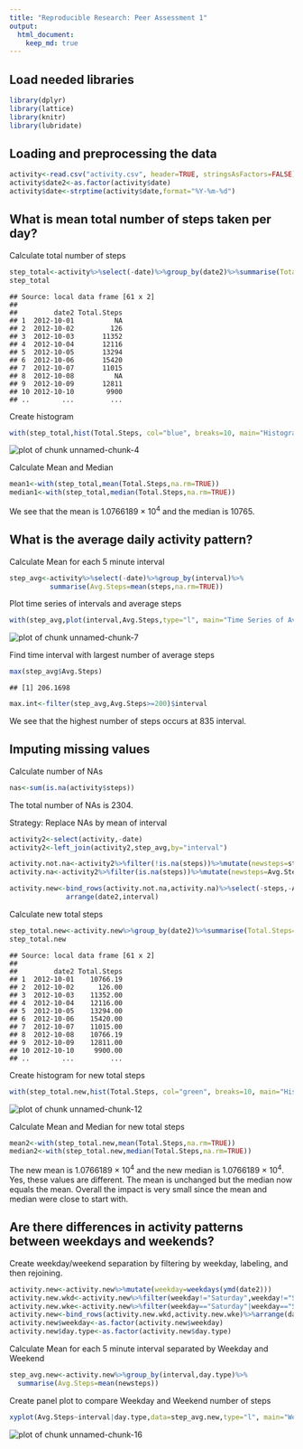 ```yaml
---
title: "Reproducible Research: Peer Assessment 1"
output: 
  html_document:
    keep_md: true
---
```



## Load needed libraries


```r
library(dplyr)
library(lattice)
library(knitr)
library(lubridate)
```

## Loading and preprocessing the data


```r
activity<-read.csv("activity.csv", header=TRUE, stringsAsFactors=FALSE)
activity$date2<-as.factor(activity$date)
activity$date<-strptime(activity$date,format="%Y-%m-%d")
```


## What is mean total number of steps taken per day?

Calculate total number of steps

```r
step_total<-activity%>%select(-date)%>%group_by(date2)%>%summarise(Total.Steps=sum(steps))
step_total
```

```
## Source: local data frame [61 x 2]
## 
##         date2 Total.Steps
## 1  2012-10-01          NA
## 2  2012-10-02         126
## 3  2012-10-03       11352
## 4  2012-10-04       12116
## 5  2012-10-05       13294
## 6  2012-10-06       15420
## 7  2012-10-07       11015
## 8  2012-10-08          NA
## 9  2012-10-09       12811
## 10 2012-10-10        9900
## ..        ...         ...
```

Create histogram

```r
with(step_total,hist(Total.Steps, col="blue", breaks=10, main="Histogram of Total Steps"))
```

![plot of chunk unnamed-chunk-4](figure/unnamed-chunk-4-1.png) 

Calculate Mean and Median

```r
mean1<-with(step_total,mean(Total.Steps,na.rm=TRUE))
median1<-with(step_total,median(Total.Steps,na.rm=TRUE))
```

We see that the mean is 1.0766189 &times; 10<sup>4</sup> and the median is 10765.


## What is the average daily activity pattern?

Calculate Mean for each 5 minute interval

```r
step_avg<-activity%>%select(-date)%>%group_by(interval)%>%
          summarise(Avg.Steps=mean(steps,na.rm=TRUE))
```
Plot time series of intervals and average steps

```r
with(step_avg,plot(interval,Avg.Steps,type="l", main="Time Series of Average Steps"))
```

![plot of chunk unnamed-chunk-7](figure/unnamed-chunk-7-1.png) 

Find time interval with largest number of average steps

```r
max(step_avg$Avg.Steps)
```

```
## [1] 206.1698
```

```r
max.int<-filter(step_avg,Avg.Steps>=200)$interval
```
We see that the highest number of steps occurs at 835 interval.

## Imputing missing values

Calculate number of NAs

```r
nas<-sum(is.na(activity$steps))
```
The total number of NAs is 2304.

Strategy: Replace NAs by mean of interval

```r
activity2<-select(activity,-date)
activity2<-left_join(activity2,step_avg,by="interval")

activity.not.na<-activity2%>%filter(!is.na(steps))%>%mutate(newsteps=steps)
activity.na<-activity2%>%filter(is.na(steps))%>%mutate(newsteps=Avg.Steps)

activity.new<-bind_rows(activity.not.na,activity.na)%>%select(-steps,-Avg.Steps)%>%
              arrange(date2,interval)
```

Calculate new total steps

```r
step_total.new<-activity.new%>%group_by(date2)%>%summarise(Total.Steps=sum(newsteps))
step_total.new
```

```
## Source: local data frame [61 x 2]
## 
##         date2 Total.Steps
## 1  2012-10-01    10766.19
## 2  2012-10-02      126.00
## 3  2012-10-03    11352.00
## 4  2012-10-04    12116.00
## 5  2012-10-05    13294.00
## 6  2012-10-06    15420.00
## 7  2012-10-07    11015.00
## 8  2012-10-08    10766.19
## 9  2012-10-09    12811.00
## 10 2012-10-10     9900.00
## ..        ...         ...
```

Create histogram for new total steps

```r
with(step_total.new,hist(Total.Steps, col="green", breaks=10, main="Histogram of New Total Steps"))
```

![plot of chunk unnamed-chunk-12](figure/unnamed-chunk-12-1.png) 

Calculate Mean and Median for new total steps

```r
mean2<-with(step_total.new,mean(Total.Steps,na.rm=TRUE))
median2<-with(step_total.new,median(Total.Steps,na.rm=TRUE))
```

The new mean is 1.0766189 &times; 10<sup>4</sup> and the new median is 1.0766189 &times; 10<sup>4</sup>.
Yes, these values are different. 
The mean is unchanged but the median now equals the mean.
Overall the impact is very small since the mean and median were close to start with.

## Are there differences in activity patterns between weekdays and weekends?

Create weekday/weekend separation by filtering by weekday, labeling, and then rejoining.

```r
activity.new<-activity.new%>%mutate(weekday=weekdays(ymd(date2)))
activity.new.wkd<-activity.new%>%filter(weekday!="Saturday",weekday!="Sunday")%>%mutate(day.type="Weekday")
activity.new.wke<-activity.new%>%filter(weekday=="Saturday"|weekday=="Sunday")%>%mutate(day.type="Weekend")
activity.new<-bind_rows(activity.new.wkd,activity.new.wke)%>%arrange(date2,interval)
activity.new$weekday<-as.factor(activity.new$weekday)
activity.new$day.type<-as.factor(activity.new$day.type)
```

Calculate Mean for each 5 minute interval separated by Weekday and Weekend

```r
step_avg.new<-activity.new%>%group_by(interval,day.type)%>%
  summarise(Avg.Steps=mean(newsteps))
```

Create panel plot to compare Weekday and Weekend number of steps

```r
xyplot(Avg.Steps~interval|day.type,data=step_avg.new,type="l", main="Weekday vs. Weekend Steps")
```

![plot of chunk unnamed-chunk-16](figure/unnamed-chunk-16-1.png) 
